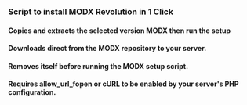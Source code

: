 ### Script to install MODX Revolution in 1 Click 
#### Copies and extracts the selected version MODX then run the setup 
#### Downloads direct from the MODX repository to your server.
#### Removes itself before running the MODX setup script.
#### Requires allow_url_fopen or cURL to be enabled by your server's PHP configuration.

